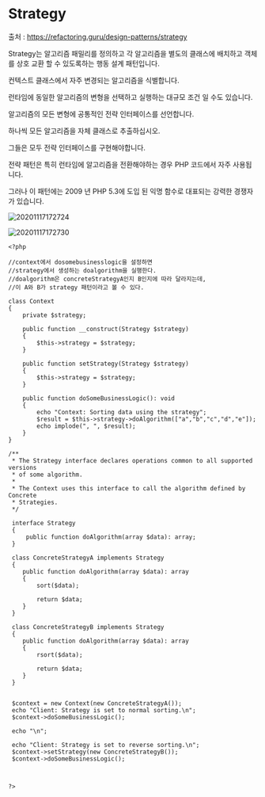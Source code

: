 # Strategy

출처 : https://refactoring.guru/design-patterns/strategy

Strategy는 알고리즘 패밀리를 정의하고 각 알고리즘을 별도의 클래스에 배치하고 객체를 상호 교환 할 수 있도록하는 행동 설계 패턴입니다.

컨텍스트 클래스에서 자주 변경되는 알고리즘을 식별합니다.

런타임에 동일한 알고리즘의 변형을 선택하고 실행하는 대규모 조건 일 수도 있습니다.

알고리즘의 모든 변형에 공통적인 전략 인터페이스를 선언합니다.

하나씩 모든 알고리즘을 자체 클래스로 추출하십시오. 

그들은 모두 전략 인터페이스를 구현해야합니다.

전략 패턴은 특히 런타임에 알고리즘을 전환해야하는 경우 PHP 코드에서 자주 사용됩니다.

그러나 이 패턴에는 2009 년 PHP 5.3에 도입 된 익명 함수로 대표되는 강력한 경쟁자가 있습니다.


![20201117172724](https://user-images.githubusercontent.com/6989005/99366609-302c2080-28fc-11eb-9050-3d91384cc9dd.png)

![20201117172730](https://user-images.githubusercontent.com/6989005/99366605-2efaf380-28fc-11eb-8b5c-049324d11931.png)


```
<?php

//context에서 dosomebusinesslogic을 설정하면
//strategy에서 생성하는 doalgorithm을 실행한다.
//doalgorithm은 concreteStrategyA인지 B인지에 따라 달라지는데,
//이 A와 B가 strategy 패턴이라고 볼 수 있다.

class Context
{
    private $strategy;

    public function __construct(Strategy $strategy)
    {
        $this->strategy = $strategy;
    }

    public function setStrategy(Strategy $strategy)
    {
        $this->strategy = $strategy;
    }

    public function doSomeBusinessLogic(): void
    {
        echo "Context: Sorting data using the strategy";
        $result = $this->strategy->doAlgorithm(["a","b","c","d","e"]);
        echo implode(", ", $result);
    }
}

/**
 * The Strategy interface declares operations common to all supported versions
 * of some algorithm.
 *
 * The Context uses this interface to call the algorithm defined by Concrete
 * Strategies.
 */

 interface Strategy
 {
     public function doAlgorithm(array $data): array;
 }

 class ConcreteStrategyA implements Strategy
 {
    public function doAlgorithm(array $data): array
    {
        sort($data);

        return $data;
    }
 }

 class ConcreteStrategyB implements Strategy
 {
    public function doAlgorithm(array $data): array
    {
        rsort($data);

        return $data;
    }
 }


 $context = new Context(new ConcreteStrategyA());
 echo "Client: Strategy is set to normal sorting.\n";
 $context->doSomeBusinessLogic();
 
 echo "\n";
 
 echo "Client: Strategy is set to reverse sorting.\n";
 $context->setStrategy(new ConcreteStrategyB());
 $context->doSomeBusinessLogic();



?>
```